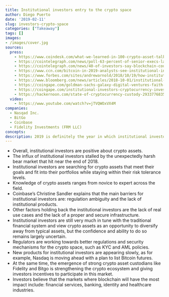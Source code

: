 ```yaml
---
title: Institutional investors entry to the crypto space
author: Diego Puerto
date: '2019-02-11'
slug: investors-crypto-space
categories: ["Takeaway"]
tags: []
images:
- /images/cover.jpg
sources:
  press:
    - https://www.coindesk.com/what-we-learned-in-100-crypto-asset-talks-with-institutional-investors?msg=You+were+successfully+subscribed
    - https://cointelegraph.com/news/poll-63-percent-of-senior-execs-lack-understanding-of-blockchain-tech
    - https://cointelegraph.com/news/40-of-investors-say-blockchain-could-be-most-transformative-tech-since-internet-survey
    - https://www.ccn.com/bitcoin-in-2019-analysts-see-institutional-investors-wading-into-crypto/
    - https://www.forbes.com/sites/andrewarnold/2018/10/19/how-institutional-investors-are-changing-the-cryptocurrency-market/#5397b501ffe9
    - https://www.bloomberg.com/news/articles/2018-10-01/institutional-investors-are-using-back-door-for-crypto-purchases
    - https://coingape.com/goldman-sachs-galaxy-digital-ventures-faith-in-bitgo/
    - https://coingape.com/institutional-investors-cryptocurrency-investments/
    - https://hackernoon.com/state-of-cryptocurrency-custody-2933776835a2
  video:
    - https://www.youtube.com/watch?v=jTVQWOxVX4M
companies:
  - Nasqad Inc.
  - BitGo
  - Coinbase
  - Fidelity Investments (FRM LLC)
concepts:
description: 2019 is definitely the year in which institutional investors capital is flowing into the crypto space.
---
```


- Overall, institutional investors are positive about crypto assets.
- The influx of institutional investors stalled by the unexpectedly harsh bear market that hit near the end of 2018. 
- Institutional investors are searching for crypto assets that meet their goals and fit into their portfolios while staying within their risk tolerance levels.
- Knowledge of crypto assets ranges from novice to expert across the field.
- Coinbase’s Christine Sandler explains that the main barriers for institutional investors are: regulation ambiguity and the lack of institutional products.
- Other factors holding back the institutional investors are the lack of real use cases and the lack of a proper and secure infrastructure.
- Institutional investors are still very much in tune with the traditional financial system and view crypto assets as an opportunity to diversify away from typical assets, but the confidence and ability to do so remains largely uncertain.
- Regulators are working towards better regulations and security mechanisms for the crypto space, such as KYC and AML policies.
- New products for institutional investors are appearing slowly, as for example, Nasdaq is moving ahead with a plan to list Bitcoin futures.
- At the same time, the emergence of strong crypto asset custodians like Fidelity and Bitgo is strengthening the crypto ecosystem and giving investors incentives to participate in this market.
- Investors believe that the markets where blockchain will have the most impact include: financial services, banking, identity and healthcare industries.
